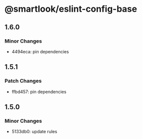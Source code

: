 # @smartlook/eslint-config-base

## 1.6.0

### Minor Changes

- 4494eca: pin dependencies

## 1.5.1

### Patch Changes

- ffbd457: pin dependencies

## 1.5.0

### Minor Changes

- 5133db0: update rules
